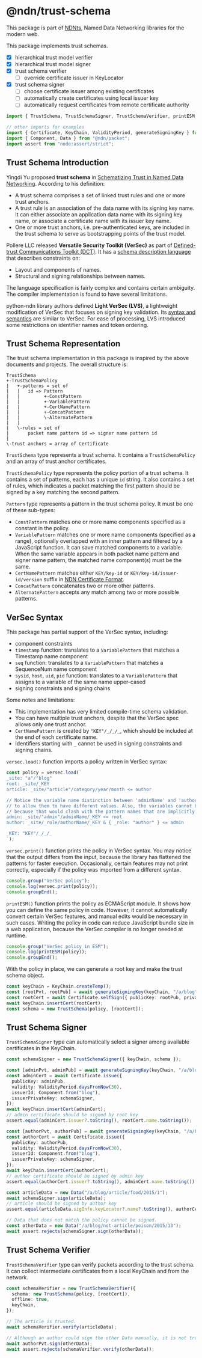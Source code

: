 # @ndn/trust-schema

This package is part of [NDNts](https://yoursunny.com/p/NDNts/), Named Data Networking libraries for the modern web.

This package implements trust schemas.

* [X] hierarchical trust model verifier
* [X] hierarchical trust model signer
* [X] trust schema verifier
  * [ ] override certificate issuer in KeyLocator
* [X] trust schema signer
  * [ ] choose certificate issuer among existing certificates
  * [ ] automatically create certificates using local issuer key
  * [ ] automatically request certificates from remote certificate authority

```ts
import { TrustSchema, TrustSchemaSigner, TrustSchemaVerifier, printESM, versec } from "@ndn/trust-schema";

// other imports for examples
import { Certificate, KeyChain, ValidityPeriod, generateSigningKey } from "@ndn/keychain";
import { Component, Data } from "@ndn/packet";
import assert from "node:assert/strict";
```

## Trust Schema Introduction

Yingdi Yu proposed **trust schema** in [Schematizing Trust in Named Data Networking](https://named-data.net/publications/schematizing_trust_ndn/).
According to his definition:

* A trust schema comprises a set of linked trust rules and one or more trust anchors.
* A trust rule is an association of the data name with its signing key name.
  It can either associate an application data name with its signing key name, or associate a certificate name with its issuer key name.
* One or more trust anchors, i.e. pre-authenticated keys, are included in the trust schema to serve as bootstrapping points of the trust model.

Pollere LLC released **Versatile Security Toolkit (VerSec)** as part of [Defined-trust Communications Toolkit (DCT)](https://github.com/pollere/DCT).
It has a [schema description language](https://github.com/pollere/DCT/blob/c863d17db155ee0cdc05215d7d01c4411f72ee06/tools/compiler/doc/language.md) that describes constraints on:

* Layout and components of names.
* Structural and signing relationships between names.

The language specification is fairly complex and contains certain ambiguity.
The compiler implementation is found to have several limitations.

python-ndn library authors defined **Light VerSec (LVS)**, a lightweight modification of VerSec that focuses on signing key validation.
Its [syntax and semantics](https://python-ndn.readthedocs.io/en/latest/src/lvs/lvs.html) are similar to VerSec.
For ease of processing, LVS introduced some restrictions on identifier names and token ordering.

## Trust Schema Representation

The trust schema implementation in this package is inspired by the above documents and projects.
The overall structure is:

```text
TrustSchema
+-TrustSchemaPolicy
|   +-patterns = set of
|   |   id => Pattern
|   |         +-ConstPattern
|   |         +-VariablePattern
|   |         +-CertNamePattern
|   |         +-ConcatPattern
|   |         \-AlternatePattern
|   |
|   \-rules = set of
|       packet name pattern id => signer name pattern id
|
\-trust anchors = array of Certificate
```

`TrustSchema` type represents a trust schema.
It contains a `TrustSchemaPolicy` and an array of trust anchor certificates.

`TrustSchemaPolicy` type represents the policy portion of a trust schema.
It contains a set of patterns, each has a unique `id` string.
It also contains a set of rules, which indicates a packet matching the first pattern should be signed by a key matching the second pattern.

`Pattern` type represents a pattern in the trust schema policy.
It must be one of these sub-types:

* `ConstPattern` matches one or more name components specified as a constant in the policy.
* `VariablePattern` matches one or more name components (specified as a range), optionally overlapped with an inner pattern and filtered by a JavaScript function.
  It can save matched components to a variable.
  When the same variable appears in both packet name pattern and signer name pattern, the matched name component(s) must be the same.
* `CertNamePattern` matches either `KEY/key-id` or `KEY/key-id/issuer-id/version` suffix in [NDN Certificate Format](https://docs.named-data.net/NDN-packet-spec/0.3/certificate.html).
* `ConcatPattern` concatenates two or more other patterns.
* `AlternatePattern` accepts any match among two or more possible patterns.

## VerSec Syntax

This package has partial support of the VerSec syntax, including:

* component constraints
* `timestamp` function: translates to a `VariablePattern` that matches a Timestamp name component
* `seq` function: translates to a `VariablePattern` that matches a SequenceNum name component
* `sysid`, `host`, `uid`, `pid` function: translates to a `VariablePattern` that assigns to a variable of the same name upper-cased
* signing constraints and signing chains

Some notes and limitations:

* This implementation has very limited compile-time schema validation.
* You can have multiple trust anchors, despite that the VerSec spec allows only one trust anchor.
* `CertNamePattern` is created by `"KEY"/_/_/_`, which should be included at the end of each certificate name.
* Identifiers starting with `_` cannot be used in signing constraints and signing chains.

`versec.load()` function imports a policy written in VerSec syntax:

```ts
const policy = versec.load(`
_site: "a"/"blog"
root: _site/_KEY
article: _site/"article"/category/year/month <= author

// Notice the variable name distinction between 'adminName' and 'authorName', which is necessary
// to allow them to have different values. Also, the variables cannot be named 'admin' and 'author'
// because that would clash with the pattern names that are implicitly declared as variables.
admin: _site/"admin"/adminName/_KEY <= root
author: _site/_role/authorName/_KEY & { _role: "author" } <= admin

_KEY: "KEY"/_/_/_
`);
```

`versec.print()` function prints the policy in VerSec syntax.
You may notice that the output differs from the input, because the library has flattened the patterns for faster execution.
Occasionally, certain features may not print correctly, especially if the policy was imported from a different syntax.

```ts
console.group("VerSec policy");
console.log(versec.print(policy));
console.groupEnd();
```

`printESM()` function prints the policy as ECMAScript module.
It shows how you can define the same policy in code.
However, it cannot automatically convert certain VerSec features, and manual edits would be necessary in such cases.
Writing the policy in code can reduce JavaScript bundle size in a web application, because the VerSec compiler is no longer needed at runtime.

```ts
console.group("VerSec policy in ESM");
console.log(printESM(policy));
console.groupEnd();
```

With the policy in place, we can generate a root key and make the trust schema object.

```ts
const keyChain = KeyChain.createTemp();
const [rootPvt, rootPub] = await generateSigningKey(keyChain, "/a/blog");
const rootCert = await Certificate.selfSign({ publicKey: rootPub, privateKey: rootPvt });
await keyChain.insertCert(rootCert);
const schema = new TrustSchema(policy, [rootCert]);
```

## Trust Schema Signer

`TrustSchemaSigner` type can automatically select a signer among available certificates in the KeyChain.

```ts
const schemaSigner = new TrustSchemaSigner({ keyChain, schema });

const [adminPvt, adminPub] = await generateSigningKey(keyChain, "/a/blog/admin/Lixia");
const adminCert = await Certificate.issue({
  publicKey: adminPub,
  validity: ValidityPeriod.daysFromNow(30),
  issuerId: Component.from("blog"),
  issuerPrivateKey: schemaSigner,
});
await keyChain.insertCert(adminCert);
// admin certificate should be signed by root key
assert.equal(adminCert.issuer?.toString(), rootCert.name.toString());

const [authorPvt, authorPub] = await generateSigningKey(keyChain, "/a/blog/author/Yingdi");
const authorCert = await Certificate.issue({
  publicKey: authorPub,
  validity: ValidityPeriod.daysFromNow(30),
  issuerId: Component.from("blog"),
  issuerPrivateKey: schemaSigner,
});
await keyChain.insertCert(authorCert);
// author certificate should be signed by admin key
assert.equal(authorCert.issuer?.toString(), adminCert.name.toString());

const articleData = new Data("/a/blog/article/food/2015/1");
await schemaSigner.sign(articleData);
// article should be signed by author key
assert.equal(articleData.sigInfo.keyLocator?.name?.toString(), authorCert.name.toString());

// Data that does not match the policy cannot be signed.
const otherData = new Data("/a/blog/not-article/poison/2015/13");
await assert.rejects(schemaSigner.sign(otherData));
```

## Trust Schema Verifier

`TrustSchemaVerifier` type can verify packets according to the trust schema.
It can collect intermediate certificates from a local KeyChain and from the network.

```ts
const schemaVerifier = new TrustSchemaVerifier({
  schema: new TrustSchema(policy, [rootCert]),
  offline: true,
  keyChain,
});

// The article is trusted.
await schemaVerifier.verify(articleData);

// Although an author could sign the other Data manually, it is not trusted by schema.
await authorPvt.sign(otherData);
await assert.rejects(schemaVerifier.verify(otherData));
```
